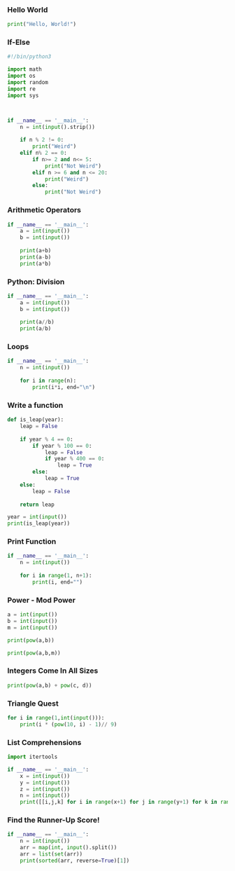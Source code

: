 ### Hello World
```python
print("Hello, World!")
```

### If-Else
```python
#!/bin/python3

import math
import os
import random
import re
import sys



if __name__ == '__main__':
    n = int(input().strip())
    
    if n % 2 != 0:
        print("Weird")
    elif n% 2 == 0:
        if n>= 2 and n<= 5:
            print("Not Weird")
        elif n >= 6 and n <= 20:
            print("Weird")
        else:
            print("Not Weird")
```

### Arithmetic Operators
```python
if __name__ == '__main__':
    a = int(input())
    b = int(input())
    
    print(a+b)
    print(a-b)
    print(a*b)
```

### Python: Division
```python
if __name__ == '__main__':
    a = int(input())
    b = int(input())
    
    print(a//b)
    print(a/b)
```

### Loops
```python
if __name__ == '__main__':
    n = int(input())
    
    for i in range(n):
        print(i*i, end="\n")
```

### Write a function
```python
def is_leap(year):
    leap = False
    
    if year % 4 == 0:
        if year % 100 == 0: 
            leap = False
            if year % 400 == 0: 
                leap = True 
        else:
            leap = True       
    else:
        leap = False
    
    return leap

year = int(input())
print(is_leap(year))
```

### Print Function
```python
if __name__ == '__main__':
    n = int(input())
    
    for i in range(1, n+1):
        print(i, end="")
```

### Power - Mod Power
```python
a = int(input())
b = int(input())
m = int(input())

print(pow(a,b))

print(pow(a,b,m))
```

### Integers Come In All Sizes
```python
print(pow(a,b) + pow(c, d))
```

### Triangle Quest
```python
for i in range(1,int(input())):
    print(i * (pow(10, i) - 1)// 9)
```

### List Comprehensions
```python
import itertools

if __name__ == '__main__':
    x = int(input())
    y = int(input())
    z = int(input())
    n = int(input())
    print([[i,j,k] for i in range(x+1) for j in range(y+1) for k in range(z+1) if i + j + k != n])

```

### Find the Runner-Up Score!
```python
if __name__ == '__main__':
    n = int(input())
    arr = map(int, input().split())
    arr = list(set(arr))
    print(sorted(arr, reverse=True)[1])
```